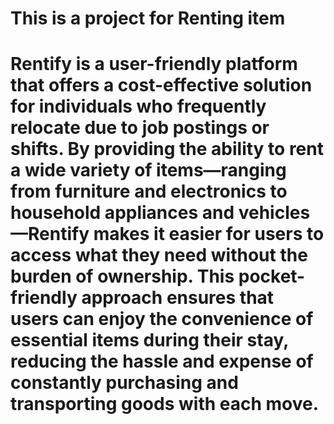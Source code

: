 # This is a project for Renting item
# Rentify is a user-friendly platform that offers a cost-effective solution for individuals who frequently relocate due to job postings or shifts. By providing the ability to rent a wide variety of items—ranging from furniture and electronics to household appliances and vehicles—Rentify makes it easier for users to access what they need without the burden of ownership. This pocket-friendly approach ensures that users can enjoy the convenience of essential items during their stay, reducing the hassle and expense of constantly purchasing and transporting goods with each move.
